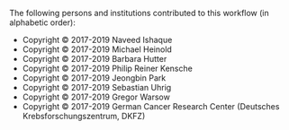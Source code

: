The following persons and institutions contributed to this workflow (in alphabetic order):

- Copyright © 2017-2019  Naveed Ishaque
- Copyright © 2017-2019  Michael Heinold
- Copyright © 2017-2019  Barbara Hutter
- Copyright © 2017-2019  Philip Reiner Kensche
- Copyright © 2017-2019  Jeongbin Park
- Copyright © 2017-2019  Sebastian Uhrig
- Copyright © 2017-2019  Gregor Warsow
- Copyright © 2017-2019  German Cancer Research Center (Deutsches Krebsforschungszentrum, DKFZ)
